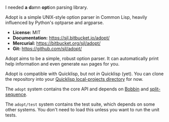 I needed **a** **d**amn **opt**ion parsing library.

Adopt is a simple UNIX-style option parser in Common Lisp, heavily influenced by
Python's optparse and argparse.

* **License:** MIT
* **Documentation:** <https://sjl.bitbucket.io/adopt/>
* **Mercurial:** <https://bitbucket.org/sjl/adopt/>
* **Git:** <https://github.com/sjl/adopt/>

Adopt aims to be a simple, robust option parser.  It can automatically print
help information and even generate `man` pages for you.

Adopt is compatible with Quicklisp, but not *in* Quicklisp (yet).  You can clone
the repository into your [Quicklisp local-projects directory][local] for now.

The `adopt` system contains the core API and depends on [Bobbin][] and
[split-sequence][].

The `adopt/test` system contains the test suite, which depends on some other
systems.  You don't need to load this unless you want to run the unit tests.

[local]: https://www.quicklisp.org/beta/faq.html#local-project
[Bobbin]: https://github.com/sjl/bobbin
[split-sequence]: https://www.cliki.net/split-sequence
